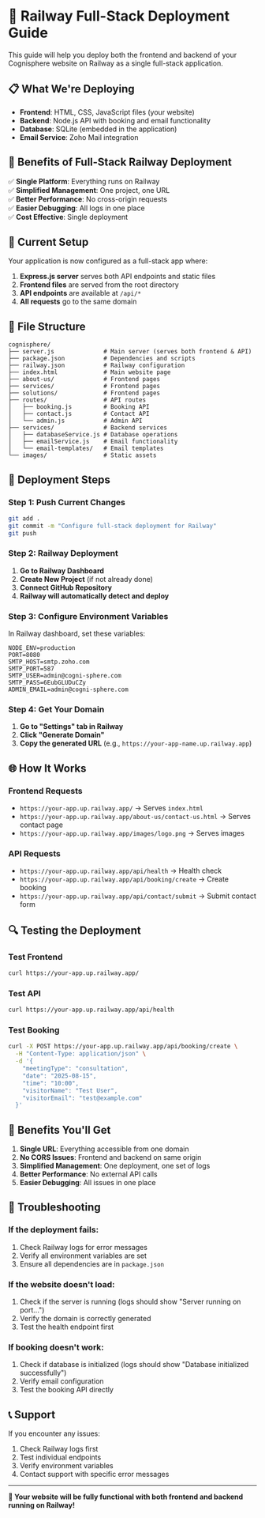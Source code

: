 # 🚀 Railway Full-Stack Deployment Guide

This guide will help you deploy both the frontend and backend of your Cognisphere website on Railway as a single full-stack application.

## 📋 **What We're Deploying**

- **Frontend**: HTML, CSS, JavaScript files (your website)
- **Backend**: Node.js API with booking and email functionality
- **Database**: SQLite (embedded in the application)
- **Email Service**: Zoho Mail integration

## 🎯 **Benefits of Full-Stack Railway Deployment**

✅ **Single Platform**: Everything runs on Railway  
✅ **Simplified Management**: One project, one URL  
✅ **Better Performance**: No cross-origin requests  
✅ **Easier Debugging**: All logs in one place  
✅ **Cost Effective**: Single deployment  

## 🔧 **Current Setup**

Your application is now configured as a full-stack app where:

1. **Express.js server** serves both API endpoints and static files
2. **Frontend files** are served from the root directory
3. **API endpoints** are available at `/api/*`
4. **All requests** go to the same domain

## 📁 **File Structure**

```
cognisphere/
├── server.js              # Main server (serves both frontend & API)
├── package.json           # Dependencies and scripts
├── railway.json           # Railway configuration
├── index.html             # Main website page
├── about-us/              # Frontend pages
├── services/              # Frontend pages
├── solutions/             # Frontend pages
├── routes/                # API routes
│   ├── booking.js         # Booking API
│   ├── contact.js         # Contact API
│   └── admin.js           # Admin API
├── services/              # Backend services
│   ├── databaseService.js # Database operations
│   ├── emailService.js    # Email functionality
│   └── email-templates/   # Email templates
└── images/                # Static assets
```

## 🚀 **Deployment Steps**

### **Step 1: Push Current Changes**

```bash
git add .
git commit -m "Configure full-stack deployment for Railway"
git push
```

### **Step 2: Railway Deployment**

1. **Go to Railway Dashboard**
2. **Create New Project** (if not already done)
3. **Connect GitHub Repository**
4. **Railway will automatically detect and deploy**

### **Step 3: Configure Environment Variables**

In Railway dashboard, set these variables:

```
NODE_ENV=production
PORT=8080
SMTP_HOST=smtp.zoho.com
SMTP_PORT=587
SMTP_USER=admin@cogni-sphere.com
SMTP_PASS=6EubGLUDuCZy
ADMIN_EMAIL=admin@cogni-sphere.com
```

### **Step 4: Get Your Domain**

1. **Go to "Settings" tab in Railway**
2. **Click "Generate Domain"**
3. **Copy the generated URL** (e.g., `https://your-app-name.up.railway.app`)

## 🌐 **How It Works**

### **Frontend Requests**
- `https://your-app.up.railway.app/` → Serves `index.html`
- `https://your-app.up.railway.app/about-us/contact-us.html` → Serves contact page
- `https://your-app.up.railway.app/images/logo.png` → Serves images

### **API Requests**
- `https://your-app.up.railway.app/api/health` → Health check
- `https://your-app.up.railway.app/api/booking/create` → Create booking
- `https://your-app.up.railway.app/api/contact/submit` → Submit contact form

## 🔍 **Testing the Deployment**

### **Test Frontend**
```bash
curl https://your-app.up.railway.app/
```

### **Test API**
```bash
curl https://your-app.up.railway.app/api/health
```

### **Test Booking**
```bash
curl -X POST https://your-app.up.railway.app/api/booking/create \
  -H "Content-Type: application/json" \
  -d '{
    "meetingType": "consultation",
    "date": "2025-08-15",
    "time": "10:00",
    "visitorName": "Test User",
    "visitorEmail": "test@example.com"
  }'
```

## 🎉 **Benefits You'll Get**

1. **Single URL**: Everything accessible from one domain
2. **No CORS Issues**: Frontend and backend on same origin
3. **Simplified Management**: One deployment, one set of logs
4. **Better Performance**: No external API calls
5. **Easier Debugging**: All issues in one place

## 🔧 **Troubleshooting**

### **If the deployment fails:**
1. Check Railway logs for error messages
2. Verify all environment variables are set
3. Ensure all dependencies are in `package.json`

### **If the website doesn't load:**
1. Check if the server is running (logs should show "Server running on port...")
2. Verify the domain is correctly generated
3. Test the health endpoint first

### **If booking doesn't work:**
1. Check if database is initialized (logs should show "Database initialized successfully")
2. Verify email configuration
3. Test the booking API directly

## 📞 **Support**

If you encounter any issues:
1. Check Railway logs first
2. Test individual endpoints
3. Verify environment variables
4. Contact support with specific error messages

---

**🎯 Your website will be fully functional with both frontend and backend running on Railway!** 